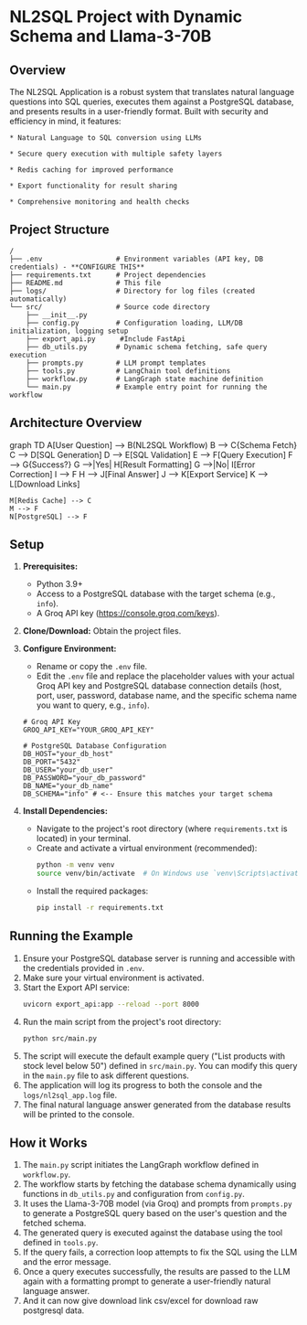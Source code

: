 # NL2SQL Project with Dynamic Schema and Llama-3-70B

## Overview

The NL2SQL Application is a robust system that translates natural language questions into SQL queries, executes them against a PostgreSQL database, and presents results in a user-friendly format. Built with security and efficiency in mind, it features:

    * Natural Language to SQL conversion using LLMs

    * Secure query execution with multiple safety layers

    * Redis caching for improved performance

    * Export functionality for result sharing

    * Comprehensive monitoring and health checks

## Project Structure

```
/
├── .env                  # Environment variables (API key, DB credentials) - **CONFIGURE THIS**
├── requirements.txt      # Project dependencies
├── README.md             # This file
├── logs/                 # Directory for log files (created automatically)
└── src/                  # Source code directory
    ├── __init__.py
    ├── config.py         # Configuration loading, LLM/DB initialization, logging setup
    ├── export_api.py      #Include FastApi
    ├── db_utils.py       # Dynamic schema fetching, safe query execution
    ├── prompts.py        # LLM prompt templates
    ├── tools.py          # LangChain tool definitions
    ├── workflow.py       # LangGraph state machine definition
    └── main.py           # Example entry point for running the workflow
```
## Architecture Overview

graph TD
    A[User Question] --> B(NL2SQL Workflow)
    B --> C{Schema Fetch}
    C --> D[SQL Generation]
    D --> E[SQL Validation]
    E --> F[Query Execution]
    F --> G{Success?}
    G -->|Yes| H[Result Formatting]
    G -->|No| I[Error Correction]
    I --> F
    H --> J[Final Answer]
    J --> K[Export Service]
    K --> L[Download Links]
    
    M[Redis Cache] --> C
    M --> F
    N[PostgreSQL] --> F

## Setup

1.  **Prerequisites:**
    *   Python 3.9+
    *   Access to a PostgreSQL database with the target schema (e.g., `info`).
    *   A Groq API key (https://console.groq.com/keys).

2.  **Clone/Download:** Obtain the project files.

3.  **Configure Environment:**
    *   Rename or copy the `.env` file.
    *   Edit the `.env` file and replace the placeholder values with your actual Groq API key and PostgreSQL database connection details (host, port, user, password, database name, and the specific schema name you want to query, e.g., `info`).
    ```dotenv
    # Groq API Key
    GROQ_API_KEY="YOUR_GROQ_API_KEY"

    # PostgreSQL Database Configuration
    DB_HOST="your_db_host"
    DB_PORT="5432"
    DB_USER="your_db_user"
    DB_PASSWORD="your_db_password"
    DB_NAME="your_db_name"
    DB_SCHEMA="info" # <-- Ensure this matches your target schema
    ```

4.  **Install Dependencies:**
    *   Navigate to the project's root directory (where `requirements.txt` is located) in your terminal.
    *   Create and activate a virtual environment (recommended):
        ```bash
        python -m venv venv
        source venv/bin/activate  # On Windows use `venv\Scripts\activate`
        ```
    *   Install the required packages:
        ```bash
        pip install -r requirements.txt
        ```

## Running the Example

1.  Ensure your PostgreSQL database server is running and accessible with the credentials provided in `.env`.
2.  Make sure your virtual environment is activated.
3.  Start the Export API service:
     ```bash
    uvicorn export_api:app --reload --port 8000
    ```  
4.  Run the main script from the project's root directory:
    ```bash
    python src/main.py
    ```
5.  The script will execute the default example query ("List products with stock level below 50") defined in `src/main.py`. You can modify this query in the `main.py` file to ask different questions.
6.  The application will log its progress to both the console and the `logs/nl2sql_app.log` file.
7.  The final natural language answer generated from the database results will be printed to the console.

## How it Works

1.  The `main.py` script initiates the LangGraph workflow defined in `workflow.py`.
2.  The workflow starts by fetching the database schema dynamically using functions in `db_utils.py` and configuration from `config.py`.
3.  It uses the Llama-3-70B model (via Groq) and prompts from `prompts.py` to generate a PostgreSQL query based on the user's question and the fetched schema.
4.  The generated query is executed against the database using the tool defined in `tools.py`.
5.  If the query fails, a correction loop attempts to fix the SQL using the LLM and the error message.
6.  Once a query executes successfully, the results are passed to the LLM again with a formatting prompt to generate a user-friendly natural language answer.
7.  And it can now give download link csv/excel for download raw postgresql data.

